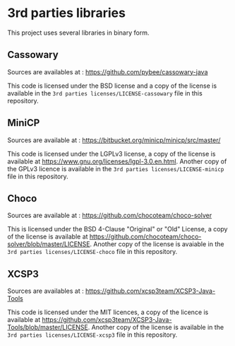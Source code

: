 # 3rd parties libraries

This project uses several libraries in binary form.

## Cassowary

Sources are availables at : https://github.com/pybee/cassowary-java

This code is licensed under the BSD license and a copy of the license is available in the `3rd parties licenses/LICENSE-cassowary` file in this repository.


## MiniCP

Sources are available at : https://bitbucket.org/minicp/minicp/src/master/

This code is licensed under the LGPLv3 license, a copy of the license is available at https://www.gnu.org/licenses/lgpl-3.0.en.html.
Another copy of the GPLv3 licence is available in the `3rd parties licenses/LICENSE-minicp` file in this repository.

## Choco

Sources are available at : https://github.com/chocoteam/choco-solver

This is licensed under the BSD 4-Clause "Original" or "Old" License, a copy of the license is available at https://github.com/chocoteam/choco-solver/blob/master/LICENSE.
Another copy of the license is avaiable in the `3rd parties licenses/LICENSE-choco` file in this repository.


## XCSP3

Sources are availables at : https://github.com/xcsp3team/XCSP3-Java-Tools

This code is licensed under the MIT licences, a copy of the licence is available at https://github.com/xcsp3team/XCSP3-Java-Tools/blob/master/LICENSE.
Another copy of the license is available in the `3rd parties licenses/LICENSE-xcsp3` file in this repository.